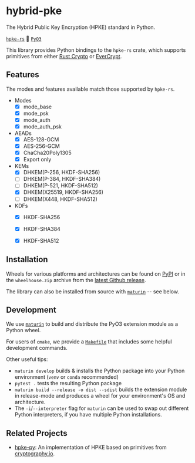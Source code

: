 hybrid-pke
===============
The Hybrid Public Key Encryption (HPKE) standard in Python.

[`hpke-rs`](https://crates.io/crates/hpke-rs) :handshake: [`PyO3`](https://github.com/PyO3/pyo3)

This library provides Python bindings to the `hpke-rs` crate, which supports primitives from either [Rust Crypto](https://github.com/RustCrypto) or [EverCrypt](https://hacl-star.github.io/HaclValeEverCrypt.html).

## Features
The modes and features available match those supported by `hpke-rs`.

 - Modes
   - [x] mode_base
   - [x] mode_psk
   - [x] mode_auth
   - [x] mode_auth_psk
 - AEADs
   - [x] AES-128-GCM
   - [x] AES-256-GCM
   - [x] ChaCha20Poly1305
   - [x] Export only
 - KEMs
   - [x] DHKEM(P-256, HKDF-SHA256)
   - [ ] DHKEM(P-384, HKDF-SHA384)
   - [ ] DHKEM(P-521, HKDF-SHA512)
   - [x] DHKEM(X25519, HKDF-SHA256)
   - [ ] DHKEM(X448, HKDF-SHA512)
 - KDFs
   - [x] HKDF-SHA256
   - [x] HKDF-SHA384
   - [x] HKDF-SHA512


## Installation
Wheels for various platforms and architectures can be found on [PyPI](https://pypi.org/project/hybrid-pke/) or in the `wheelhouse.zip` archive from the [latest Github release](https://github.com/capeprivacy/hybrid-pke/releases).

The library can also be installed from source with [`maturin`](https://github.com/PyO3/maturin) -- see below.

## Development

We use [`maturin`](https://github.com/PyO3/maturin) to build and distribute the PyO3 extension module as a Python wheel.

For users of `cmake`, we provide a [`Makefile`](https://github.com/capeprivacy/hybrid-pke/blob/main/Makefile) that includes some helpful development commands.

Other useful tips:
- `maturin develop` builds & installs the Python package into your Python environment (`venv` or `conda` recommended)
- `pytest .` tests the resulting Python package
- `maturin build --release -o dist --sdist` builds the extension module in release-mode and produces a wheel for your environment's OS and architecture.
- The `-i`/`--interpreter` flag for `maturin` can be used to swap out different Python interpreters, if you have multiple Python installations.

## Related Projects
- [hpke-py](https://github.com/ctz/hpke-py): An implementation of HPKE based on primitives from [cryptography.io](https://cryptography.io).
